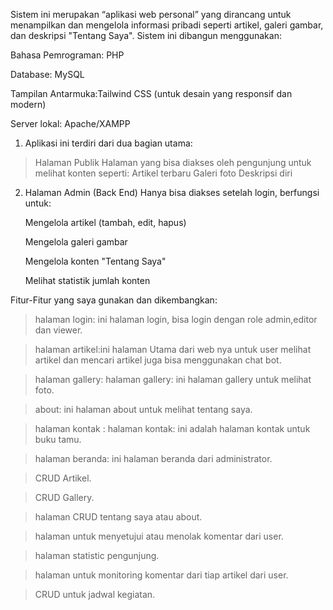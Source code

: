 Sistem ini merupakan “aplikasi web personal” yang dirancang untuk menampilkan dan mengelola informasi pribadi seperti artikel, galeri gambar, dan deskripsi "Tentang Saya". Sistem ini dibangun menggunakan:

Bahasa Pemrograman: PHP

Database: MySQL

Tampilan Antarmuka:Tailwind CSS (untuk desain yang responsif dan modern)

Server lokal: Apache/XAMPP

1. Aplikasi ini terdiri dari dua bagian utama:
>Halaman Publik
   Halaman yang bisa diakses oleh pengunjung untuk melihat konten seperti:
>Artikel terbaru
   Galeri foto
   Deskripsi diri

2. Halaman Admin (Back End)
   Hanya bisa diakses setelah login, berfungsi untuk:
   
    Mengelola artikel (tambah, edit, hapus)
   
    Mengelola galeri gambar
   
    Mengelola konten "Tentang Saya"
   
    Melihat statistik jumlah konten

Fitur-Fitur yang saya gunakan dan dikembangkan:
>halaman login: ini halaman login, bisa login dengan role admin,editor dan viewer.

>halaman artikel:ini halaman Utama dari web nya untuk user melihat artikel dan mencari artikel juga bisa menggunakan chat bot.

>halaman gallery: halaman gallery: ini halaman gallery untuk melihat foto.

>about: ini halaman about untuk melihat tentang saya.

>halaman kontak : halaman kontak: ini adalah halaman kontak untuk buku tamu.

>halaman beranda: ini halaman beranda dari administrator.

>CRUD Artikel.

>CRUD Gallery.

>halaman CRUD tentang saya atau about.

>halaman untuk menyetujui atau menolak komentar dari user.

>halaman statistic pengunjung.

>halaman untuk monitoring komentar dari tiap artikel dari user.

>CRUD untuk jadwal kegiatan.
